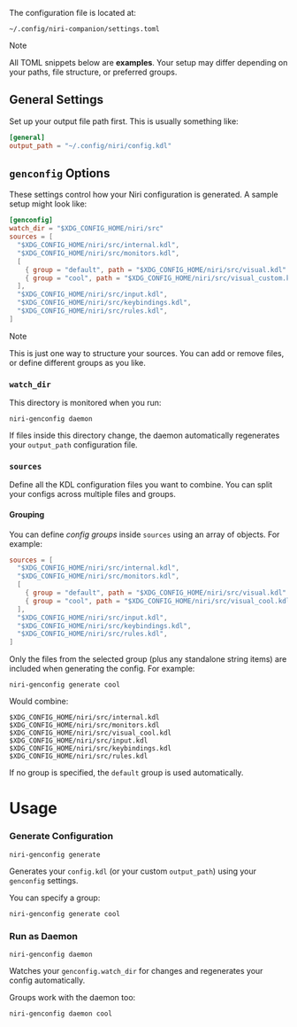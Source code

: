 The configuration file is located at:

```
~/.config/niri-companion/settings.toml
```

> [!NOTE]
> All TOML snippets below are **examples**. Your setup may differ depending on your paths, file structure, or preferred groups.

## General Settings

Set up your output file path first. This is usually something like:

```toml
[general]
output_path = "~/.config/niri/config.kdl"
```

## `genconfig` Options

These settings control how your Niri configuration is generated. A sample setup might look like:

```toml
[genconfig]
watch_dir = "$XDG_CONFIG_HOME/niri/src"
sources = [
  "$XDG_CONFIG_HOME/niri/src/internal.kdl",
  "$XDG_CONFIG_HOME/niri/src/monitors.kdl",
  [
    { group = "default", path = "$XDG_CONFIG_HOME/niri/src/visual.kdl" },
    { group = "cool", path = "$XDG_CONFIG_HOME/niri/src/visual_custom.kdl" },
  ],
  "$XDG_CONFIG_HOME/niri/src/input.kdl",
  "$XDG_CONFIG_HOME/niri/src/keybindings.kdl",
  "$XDG_CONFIG_HOME/niri/src/rules.kdl",
]
```

> [!NOTE]
> This is just one way to structure your sources. You can add or remove files, or define different groups as you like.

### `watch_dir`

This directory is monitored when you run:

```
niri-genconfig daemon
```

If files inside this directory change, the daemon automatically regenerates your `output_path` configuration file.

### `sources`

Define all the KDL configuration files you want to combine. You can split your configs across multiple files and groups.

#### Grouping

You can define *config groups* inside `sources` using an array of objects. For example:

```toml
sources = [
  "$XDG_CONFIG_HOME/niri/src/internal.kdl",
  "$XDG_CONFIG_HOME/niri/src/monitors.kdl",
  [
    { group = "default", path = "$XDG_CONFIG_HOME/niri/src/visual.kdl" },
    { group = "cool", path = "$XDG_CONFIG_HOME/niri/src/visual_cool.kdl" },
  ],
  "$XDG_CONFIG_HOME/niri/src/input.kdl",
  "$XDG_CONFIG_HOME/niri/src/keybindings.kdl",
  "$XDG_CONFIG_HOME/niri/src/rules.kdl",
]
```

Only the files from the selected group (plus any standalone string items) are included when generating the config. For example:

```
niri-genconfig generate cool
```

Would combine:

```
$XDG_CONFIG_HOME/niri/src/internal.kdl
$XDG_CONFIG_HOME/niri/src/monitors.kdl
$XDG_CONFIG_HOME/niri/src/visual_cool.kdl
$XDG_CONFIG_HOME/niri/src/input.kdl
$XDG_CONFIG_HOME/niri/src/keybindings.kdl
$XDG_CONFIG_HOME/niri/src/rules.kdl
```

If no group is specified, the `default` group is used automatically.

# Usage

### Generate Configuration

```
niri-genconfig generate
```

Generates your `config.kdl` (or your custom `output_path`) using your `genconfig` settings.

You can specify a group:

```
niri-genconfig generate cool
```

### Run as Daemon

```
niri-genconfig daemon
```

Watches your `genconfig.watch_dir` for changes and regenerates your config automatically.

Groups work with the daemon too:

```
niri-genconfig daemon cool
```
